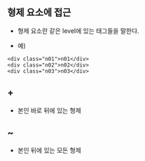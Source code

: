 ## 형제 요소에 접근
- 형제 요소란 같은 level에 있는 태그들을 말한다.

- 예)
```
<div class="n01">n01</div>
<div class="n02">n02</div>
<div class="n03">n03</div>
```

## +
- 본인 바로 뒤에 있는 형제


## ~
- 본인 뒤에 있는 모든 형제 
